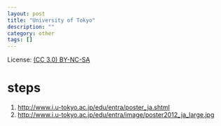 ```yaml
---
layout: post
title: "University of Tokyo"
description: ""
category: other
tags: []
---
```


License: [(CC 3.0) BY-NC-SA](http://creativecommons.org/licenses/by-nc-sa/3.0/)

# steps
1. http://www.i.u-tokyo.ac.jp/edu/entra/poster_ja.shtml
2. http://www.i.u-tokyo.ac.jp/edu/entra/image/poster2012_ja_large.jpg
